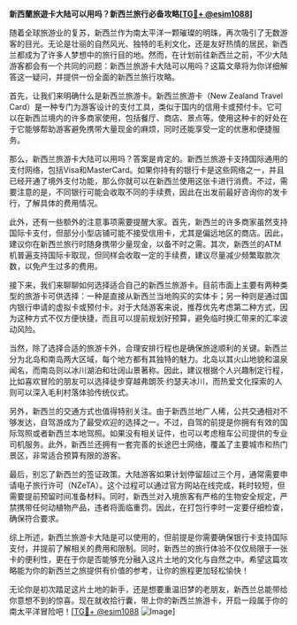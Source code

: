 **新西蘭旅遊卡大陆可以用吗？新西兰旅行必备攻略[[TG💪+ @esim1088](https://t.me/s/esim1088)]**

随着全球旅游业的复苏，新西兰作为南太平洋一颗璀璨的明珠，再次吸引了无数游客的目光。无论是壮丽的自然风光、独特的毛利文化，还是友好热情的居民，新西兰都成为了许多人梦想中的旅行目的地。然而，在计划前往新西兰之前，不少大陆游客都会有一个共同的问题：新西兰旅游卡大陆可以用吗？这篇文章将为你详细解答这一疑问，并提供一份全面的新西兰旅行攻略。

首先，让我们来明确什么是新西兰旅游卡。新西兰旅游卡（New Zealand Travel Card）是一种专门为游客设计的支付工具，类似于国内的信用卡或预付卡。它可以在新西兰境内的许多商家使用，包括餐厅、商店、景点等。使用这种卡的好处在于它能够帮助游客避免携带大量现金的麻烦，同时还能享受一定的优惠和便捷服务。

那么，新西兰旅游卡大陆可以用吗？答案是肯定的。新西兰旅游卡支持国际通用的支付网络，包括Visa和MasterCard。如果你持有的银行卡是这些网络之一，并且已经开通了境外支付功能，那么你就可以在新西兰使用这张卡进行消费。不过，需要注意的是，不同银行可能会收取不同的手续费，因此在出发前最好咨询你的发卡行，了解具体的费用情况。

此外，还有一些额外的注意事项需要提醒大家。首先，新西兰的许多商家虽然支持国际卡支付，但部分小型店铺可能不接受信用卡，尤其是偏远地区的商店。因此，建议你在新西兰旅行时随身携带少量现金，以备不时之需。其次，新西兰的ATM机普遍支持国际卡取现，但同样会收取一定的手续费，建议尽量减少频繁取款次数，以免产生过多的费用。

接下来，我们来聊聊如何选择适合自己的新西兰旅游卡。目前市面上主要有两种类型的旅游卡可供选择：一种是直接从新西兰当地购买的实体卡；另一种则是通过国内银行申请的虚拟卡或预付卡。对于大陆游客来说，推荐优先考虑第二种方式，因为这种方式不仅方便快捷，而且可以提前规划好预算，避免临时换汇带来的汇率波动风险。

当然，除了选择合适的旅游卡外，合理安排行程也是确保旅途顺利的关键。新西兰分为北岛和南岛两大区域，每个地方都有其独特的魅力。北岛以其火山地貌和温泉闻名，而南岛则以冰川湖泊和壮阔山景著称。因此，建议根据个人兴趣制定行程，比如喜欢冒险的朋友可以选择徒步穿越弗朗茨·约瑟夫冰川，而热爱文化探索的人则可以深入毛利村落体验传统仪式。

另外，新西兰的交通方式也值得特别关注。由于新西兰地广人稀，公共交通相对不够发达，自驾游成为了最受欢迎的选择之一。不过，自驾的前提是你拥有有效的国际驾照或者新西兰本地驾照。如果没有相关证件，也可以考虑租车公司提供的专业司机服务。此外，新西兰还拥有一套完善的长途巴士网络，覆盖了主要城市和热门景区，非常适合预算有限的游客。

最后，别忘了新西兰的签证政策。大陆游客如果计划停留超过三个月，通常需要申请电子旅行许可（NZeTA）。这个过程可以通过官方网站在线完成，耗时较短，但需要提前预留时间准备材料。同时，新西兰对入境旅客有严格的生物安全规定，严禁携带任何动植物产品，违者将面临重罚。因此，在打包行李时一定要仔细检查，确保符合要求。

综上所述，新西兰旅游卡大陆是可以使用的，但前提是你需要确保银行卡支持国际支付，并提前了解相关的费用和限制。同时，新西兰的旅行体验不仅仅局限于一张卡的便利性，更在于你是否能够充分融入这片土地的文化与自然之中。希望这篇攻略能为你的新西兰之旅提供有价值的参考，让你的旅程更加轻松愉快！

无论你是初次踏足这片土地的新手，还是想要重温旧梦的老朋友，新西兰总能带给你意想不到的惊喜。现在就收拾行囊，带上你的新西兰旅游卡，开启一段属于你的南太平洋冒险吧！[[TG💪+ @esim1088](https://t.me/s/esim1088) ![Image](https://i.postimg.cc/4NQfJmqS/Snipaste-2025-05-13-00-14-12.png)]